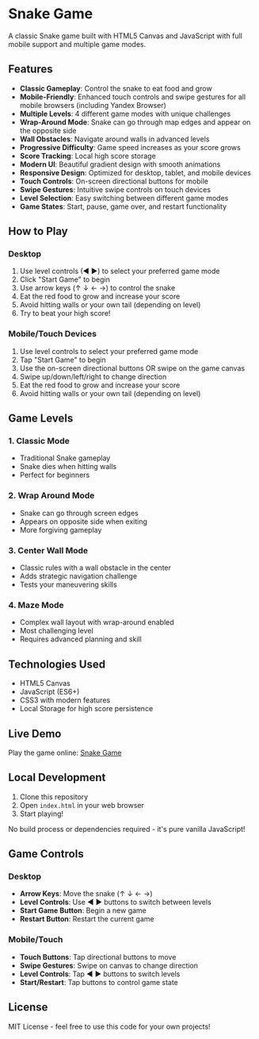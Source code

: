 # Snake Game

A classic Snake game built with HTML5 Canvas and JavaScript with full mobile support and multiple game modes.

## Features

- **Classic Gameplay**: Control the snake to eat food and grow
- **Mobile-Friendly**: Enhanced touch controls and swipe gestures for all mobile browsers (including Yandex Browser)
- **Multiple Levels**: 4 different game modes with unique challenges
- **Wrap-Around Mode**: Snake can go through map edges and appear on the opposite side
- **Wall Obstacles**: Navigate around walls in advanced levels
- **Progressive Difficulty**: Game speed increases as your score grows
- **Score Tracking**: Local high score storage
- **Modern UI**: Beautiful gradient design with smooth animations
- **Responsive Design**: Optimized for desktop, tablet, and mobile devices
- **Touch Controls**: On-screen directional buttons for mobile
- **Swipe Gestures**: Intuitive swipe controls on touch devices
- **Level Selection**: Easy switching between different game modes
- **Game States**: Start, pause, game over, and restart functionality

## How to Play

### Desktop
1. Use level controls (◀ ▶) to select your preferred game mode
2. Click "Start Game" to begin
3. Use arrow keys (↑ ↓ ← →) to control the snake
4. Eat the red food to grow and increase your score
5. Avoid hitting walls or your own tail (depending on level)
6. Try to beat your high score!

### Mobile/Touch Devices
1. Use level controls to select your preferred game mode
2. Tap "Start Game" to begin
3. Use the on-screen directional buttons OR swipe on the game canvas
4. Swipe up/down/left/right to change direction
5. Eat the red food to grow and increase your score
6. Avoid hitting walls or your own tail (depending on level)

## Game Levels

### 1. Classic Mode
- Traditional Snake gameplay
- Snake dies when hitting walls
- Perfect for beginners

### 2. Wrap Around Mode
- Snake can go through screen edges
- Appears on opposite side when exiting
- More forgiving gameplay

### 3. Center Wall Mode
- Classic rules with a wall obstacle in the center
- Adds strategic navigation challenge
- Tests your maneuvering skills

### 4. Maze Mode
- Complex wall layout with wrap-around enabled
- Most challenging level
- Requires advanced planning and skill

## Technologies Used

- HTML5 Canvas
- JavaScript (ES6+)
- CSS3 with modern features
- Local Storage for high score persistence

## Live Demo

Play the game online: [Snake Game](https://intplayed.github.io/snake-game)

## Local Development

1. Clone this repository
2. Open `index.html` in your web browser
3. Start playing!

No build process or dependencies required - it's pure vanilla JavaScript!

## Game Controls

### Desktop
- **Arrow Keys**: Move the snake (↑ ↓ ← →)
- **Level Controls**: Use ◀ ▶ buttons to switch between levels
- **Start Game Button**: Begin a new game
- **Restart Button**: Restart the current game

### Mobile/Touch
- **Touch Buttons**: Tap directional buttons to move
- **Swipe Gestures**: Swipe on canvas to change direction
- **Level Controls**: Tap ◀ ▶ buttons to switch levels
- **Start/Restart**: Tap buttons to control game state

## License

MIT License - feel free to use this code for your own projects!
